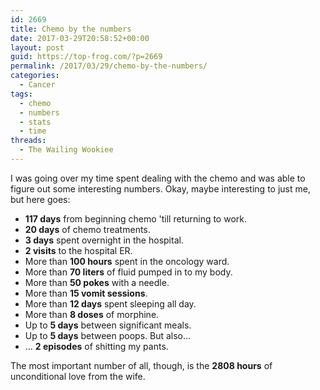 ```yaml
---
id: 2669
title: Chemo by the numbers
date: 2017-03-29T20:58:52+00:00
layout: post
guid: https://top-frog.com/?p=2669
permalink: /2017/03/29/chemo-by-the-numbers/
categories:
  - Cancer
tags:
  - chemo
  - numbers
  - stats
  - time
threads:
  - The Wailing Wookiee
---
```

I was going over my time spent dealing with the chemo and was able to figure out some interesting numbers. Okay, maybe interesting to just me, but here goes:

  * **117 days** from beginning chemo 'till returning to work.
  * **20 days** of chemo treatments.
  * **3 days** spent overnight in the hospital.
  * **2 visits** to the hospital ER.
  * More than **100 hours** spent in the oncology ward.
  * More than **70 liters** of fluid pumped in to my body.
  * More than **50 pokes** with a needle.
  * More than **15 vomit sessions**.
  * More than **12 days** spent sleeping all day.
  * More than **8 doses** of morphine.
  * Up to **5 days** between significant meals.
  * Up to **5 days** between poops. But also…
  * … **2 episodes** of shitting my pants.

The most important number of all, though, is the **2808 hours** of unconditional love from the wife.